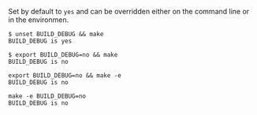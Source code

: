 Set by default to `yes` and can be overridden either 
on the command line or in the environmen.

```
$ unset BUILD_DEBUG && make
BUILD_DEBUG is yes

$ export BUILD_DEBUG=no && make
BUILD_DEBUG is no

export BUILD_DEBUG=no && make -e
BUILD_DEBUG is no

make -e BUILD_DEBUG=no
BUILD_DEBUG is no

```
